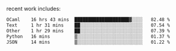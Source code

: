 
<!--<img width="1415" height="100" alt="blu" src="https://github.com/rdsilva01/rdsilva01/assets/101207588/deb060e5-d035-4f09-b511-e3f50605b207">-->

<!-- \> Enthusiastic about developing and building solutions <br>
\> Computer Science and Engineering @ UBI -->

<!-- <a href="https://www.rodrigosilva.live/">personal website</a> 🏁 -->

<!-- ![](https://komarev.com/ghpvc/?username=rdsilva01) -->

recent work includes:
<!--START_SECTION:waka-->

```txt
OCaml    16 hrs 43 mins  ████████████████████▓░░░░   82.48 %
Text     1 hr 31 mins    ██░░░░░░░░░░░░░░░░░░░░░░░   07.54 %
Other    1 hr 29 mins    ██░░░░░░░░░░░░░░░░░░░░░░░   07.39 %
Python   16 mins         ▒░░░░░░░░░░░░░░░░░░░░░░░░   01.37 %
JSON     14 mins         ▒░░░░░░░░░░░░░░░░░░░░░░░░   01.22 %
```

<!--END_SECTION:waka-->


